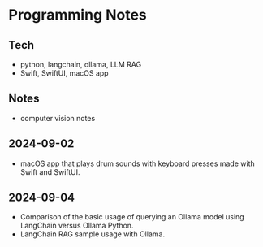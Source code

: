 # Programming Notes

## Tech
- python, langchain, ollama, LLM RAG
- Swift, SwiftUI, macOS app

## Notes
- computer vision notes

## 2024-09-02
- macOS app that plays drum sounds with keyboard presses made with Swift and SwiftUI.

## 2024-09-04
- Comparison of the basic usage of querying an Ollama model using LangChain versus Ollama Python.
- LangChain RAG sample usage with Ollama.
